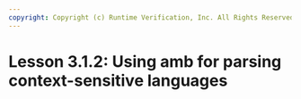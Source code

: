 ```yaml
---
copyright: Copyright (c) Runtime Verification, Inc. All Rights Reserved.
---
```


# Lesson 3.1.2: Using amb for parsing context-sensitive languages
